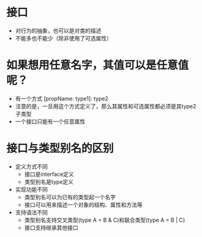 # 接口
- 对行为的抽象，也可以是对类的描述
- 不能多也不能少（除非使用了可选属性）
# 如果想用任意名字，其值可以是任意值呢？
- 有一个方式 [propName: type1]: type2
- 注意的是，一旦用这个方式定义了，那么其属性和可选属性都必须是其type2子类型
- 一个接口只能有一个任意属性
# 接口与类型别名的区别
- 定义方式不同
  - 接口是interface定义
  - 类型别名是type定义
- 实现功能不同
  - 类型别名可以为已有的类型起一个名字
  - 接口可以用来描述一个对象的结构、属性和方法等
- 支持语法不同
  - 类型别名支持交叉类型(type A = B & C)和联合类型(type A = B | C)
  - 接口支持继承其他接口